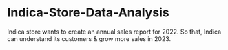 # Indica-Store-Data-Analysis
Indica store wants to create an annual sales report for 2022. So that, Indica can understand its customers & grow more sales in 2023.
